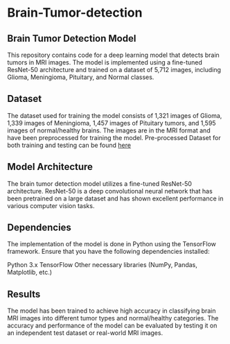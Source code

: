 # Brain-Tumor-detection
## Brain Tumor Detection Model

This repository contains code for a deep learning model that detects brain tumors in MRI images. The model is implemented using a fine-tuned ResNet-50 architecture and trained on a dataset of 5,712 images, including Glioma, Meningioma, Pituitary, and Normal classes.

## Dataset
The dataset used for training the model consists of 1,321 images of Glioma, 1,339 images of Meningioma, 1,457 images of Pituitary tumors, and 1,595 images of normal/healthy brains. The images are in the MRI format and have been preprocessed for training the model. Pre-processed Dataset for both training and testing can be found [here](https://www.kaggle.com/datasets/masoudnickparvar/brain-tumor-mri-dataset)

## Model Architecture
The brain tumor detection model utilizes a fine-tuned ResNet-50 architecture. ResNet-50 is a deep convolutional neural network that has been pretrained on a large dataset and has shown excellent performance in various computer vision tasks.

## Dependencies
The implementation of the model is done in Python using the TensorFlow framework. Ensure that you have the following dependencies installed:

Python 3.x
TensorFlow
Other necessary libraries (NumPy, Pandas, Matplotlib, etc.)

## Results

The model has been trained to achieve high accuracy in classifying brain MRI images into different tumor types and normal/healthy categories. The accuracy and performance of the model can be evaluated by testing it on an independent test dataset or real-world MRI images.

